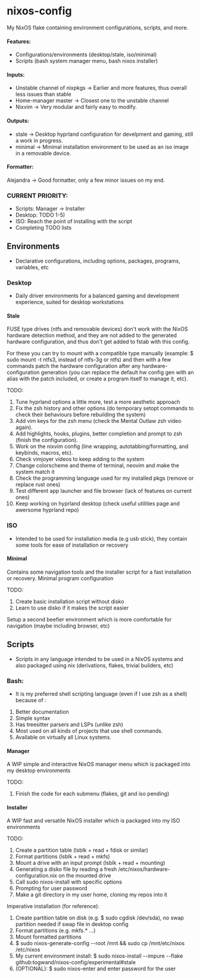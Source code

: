 # nixos-config
My NixOS flake containing environment configurations, scripts, and more.


#### Features:
 * Configurations/environments (desktop/stale, iso/minimal)
 * Scripts (bash system manager menu, bash nixos installer)


#### Inputs:
 * Unstable channel of nixpkgs -> Earlier and more features, thus overall less issues than stable
 * Home-manager master -> Closest one to the unstable channel
 * Nixvim -> Very modular and fairly easy to modify.


#### Outputs:
 * stale -> Desktop hyprland configuration for develpment and gaming, still a work in progress.
 * minimal -> Minimal installation environment to be used as an iso image in a removable device.


#### Formatter:
Alejandra -> Good formatter, only a few minor issues on my end.


### CURRENT PRIORITY: 
 * Scripts: Manager -> Installer
 * Desktop: TODO 1-5)
 * ISO: Reach the point of installing with the script
 * Completing TODO lists


## Environments
* Declarative configurations, including options, packages, programs, variables, etc


### Desktop
* Daily driver environments for a balanced gaming and development experience, suited for desktop workstations


#### Stale
FUSE type drives (ntfs and removable devices) don't work with the NixOS hardware detection method, and they are not added to the generated hardware configuration, and thus don't get added to fstab with this config.

For these you can try to mount with a compatible type manually (example: $ sudo mount -t ntfs3, instead of ntfs-3g or ntfs) and then with a few commands patch the hardware configuration after any hardware-configuration generation (you can replace the default hw config gen with an alias with the patch included, or create a program itself to manage it, etc). 

TODO:
1. Tune hyprland options a little more, test a more aesthetic approach
2. Fix the zsh history and other options (do temporary setopt commands to check their behaviours before rebuilding the system)
3. Add vim keys for the zsh menu (check the Mental Outlaw zsh video again).
4. Add highlights, hooks, plugins, better completion and prompt to zsh (finish the configuration).
5. Work on the nixvim config (line wrapping, autotabbing/formatting, and keybinds, macros, etc).
6. Check vimjoyer videos to keep adding to the system
7. Change colorscheme and theme of terminal, neovim and make the system match it
8. Check the programming language used for my installed pkgs (remove or replace rust ones)
9. Test different app launcher and file browser (lack of features on current ones)
10. Keep working on hyprland desktop (check useful utilities page and awersome hyprland repo)


### ISO
* Intended to be used for installation media (e.g usb stick), they contain some tools for ease of installation or recovery


#### Minimal
Contains some navigation tools and the installer script for a fast installation or recovery. Minimal program configuration

TODO:
1. Create basic installation script without disko
2. Learn to use disko if it makes the script easier

Setup a second beefier environment which is more comfortable for navigation (maybe including browser, etc) 



## Scripts
* Scripts in any language intended to be used in a NixOS systems and also packaged using nix (derivations, flakes, trivial builders, etc)


### Bash:
* It is my preferred shell scripting language (even if I use zsh as a shell) because of :
1. Better documentation 
2. Simple syntax 
3. Has treesitter parsers and LSPs (unlike zsh)
4. Most used on all kinds of projects that use shell commands.
5. Available on virtually all Linux systems.


#### Manager
A WIP simple and interactive NixOS manager menu which is packaged into my desktop environments

TODO:
1. Finish the code for each submenu (flakes, git and iso pending)


#### Installer
A WIP fast and versatile NixOS installer which is packaged into my ISO environments

TODO:
1. Create a partition table (lsblk + read + fdisk or similar)
2. Format partitions (lsblk + read + mkfs)
3. Mount a drive with an input prompt (lsblk + read + mounting)
4. Generating a disko file by reading a fresh /etc/nixos/hardware-configuration.nix on the mounted drive
5. Call sudo nixos-install with specific options
6. Prompting for user password
7. Make a git directory in my user home, cloning my repos into it

Imperative installation (for reference):
1. Create partition table on disk (e.g. $ sudo cgdisk /dev/sda), no swap partition needed if swap file in desktop config
2. Format partitions (e.g. mkfs.* ...)
3. Mount formatted partitions
4. $ sudo nixos-generate-config --root /mnt && sudo cp /mnt/etc/nixos /etc/nixos
5. My current environment install: $ sudo nixos-install --impure --flake github:togwand/nixos-config/experimental#stale
6. (OPTIONAL): $ sudo nixos-enter and enter password for the user

